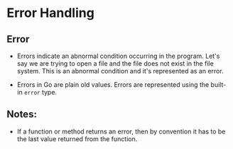 # Error Handling

## Error
- Errors indicate an abnormal condition occurring in the program. Let's say we are trying to open a file and the file does not exist in the file system. This is an abnormal condition and it's represented as an error.

- Errors in Go are plain old values. Errors are represented using the built-in ```error``` type.



## Notes:
- If a function or method returns an error, then by convention it has to be the last value returned from the function.